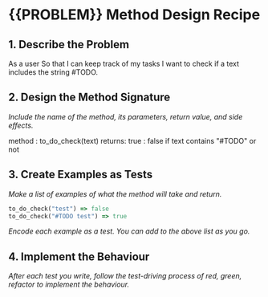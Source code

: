 # {{PROBLEM}} Method Design Recipe

## 1. Describe the Problem

As a user
So that I can keep track of my tasks
I want to check if a text includes the string #TODO.

## 2. Design the Method Signature

_Include the name of the method, its parameters, return value, and side effects._

method : to_do_check(text)
returns: true : false
if text contains "#TODO" or not

## 3. Create Examples as Tests

_Make a list of examples of what the method will take and return._

```ruby
to_do_check("test") => false
to_do_check("#TODO test") => true

```

_Encode each example as a test. You can add to the above list as you go._

## 4. Implement the Behaviour

_After each test you write, follow the test-driving process of red, green, refactor to implement the behaviour._
